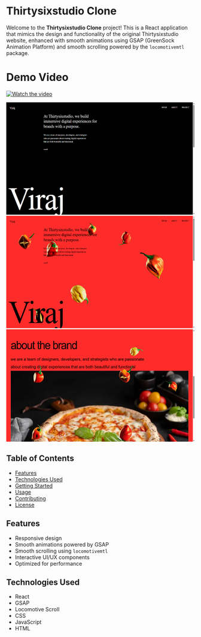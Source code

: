 # Thirtysixstudio Clone

Welcome to the **Thirtysixstudio Clone** project! This is a React application that mimics the design and functionality of the original Thirtysixstudio website, enhanced with smooth animations using GSAP (GreenSock Animation Platform) and smooth scrolling powered by the `locomotivemtl` package.

# Demo Video
[![Watch the video](https://i.sstatic.net/Vp2cE.png)](https://github.com/Virajpankhaniya/thirtysixstudio-clone/blob/main/src/assets/Untitled%20design.gif)

<img src="https://github.com/Virajpankhaniya/thirtysixstudio-clone/blob/main/src/assets/Screenshot%202025-03-25%20150125.png" width="600" height="300" alt="Screenshot 1" />
<img src="https://github.com/Virajpankhaniya/thirtysixstudio-clone/blob/main/src/assets/Screenshot%202025-03-25%20150139.png" width="600" height="300" alt="Screenshot 2" />
<img src="https://github.com/Virajpankhaniya/thirtysixstudio-clone/blob/main/src/assets/Screenshot%202025-03-25%20150144.png" width="600" height="300" alt="Screenshot 3" />


## Table of Contents

- [Features](#features)
- [Technologies Used](#technologies-used)
- [Getting Started](#getting-started)
- [Usage](#usage)
- [Contributing](#contributing)
- [License](#license)

## Features

- Responsive design
- Smooth animations powered by GSAP
- Smooth scrolling using `locomotivemtl`
- Interactive UI/UX components
- Optimized for performance

## Technologies Used

- React
- GSAP
- Locomotive Scroll
- CSS
- JavaScript
- HTML



